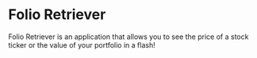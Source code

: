 # Folio Retriever
Folio Retriever is an application that allows you to see the price of a stock ticker or the value of your portfolio in a flash!

